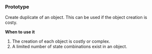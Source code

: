 ### Prototype

Create duplicate of an object. This can be used if the object creation is costy.

**When to use it**
1. The creation of each object is costly or complex.
2. A limited number of state combinations exist in an object.